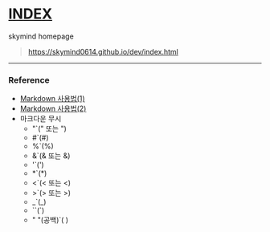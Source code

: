 # [INDEX](https://skymind0614.github.io/dev/index.html)
skymind homepage
>https://skymind0614.github.io/dev/index.html

---
### Reference
- [Markdown 사용법(1)](https://gist.github.com/ihoneymon/652be052a0727ad59601)
- [Markdown 사용법(2)](https://simhyejin.github.io/2016/06/30/Markdown-syntax/)
- 마크다운 무시
  - &#34;`(&#34; 또는 &quot;)
  - &#35;`(&#35;)
  - &#37;`(&#37;)
  - &#38;`(&#38; 또는 &amp;)
  - &#39;`(&#39;)
  - &#42;`(&#42;)
  - &#60;`(&#60; 또는 &lt;)
  - &#62;`(&#62; 또는 &gt;)
  - &#95;`(&#95;)
  - &#96;`(&#96;)
  - " "(공백)`(&nbsp;)
